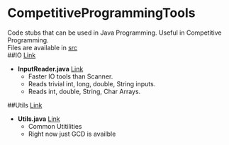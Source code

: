 # CompetitiveProgrammingTools

Code stubs that can be used in Java Programming. Useful in Competitive Programming.  
Files are available in [src](./src)  
##IO  [Link](./src/IO/)
* __InputReader.java__  [Link](./src/IO/InputReader.java)  
  * Faster IO tools than Scanner.  
  * Reads trivial int, long, double, String inputs.  
  * Reads int, double, String, Char Arrays.  
  
##Utils  [Link](./src/Utils)
* __Utils.java__  [Link](./src/Utils/Utils.java)
  * Common Utitilities
  * Right now just GCD is availble
